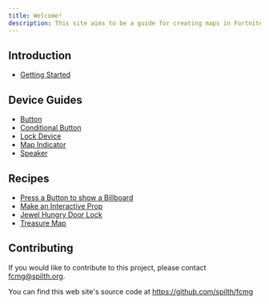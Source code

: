 ```yaml
---
title: Welcome!
description: This site aims to be a guide for creating maps in Fortnite Creative Mode. It will focus on understanding all the Devices in the game and how to build game mechanics with them.
---
```


## Introduction

- [Getting Started](/getting-started)

## Device Guides

- [Button](/devices/button)
- [Conditional Button](/devices/conditional-button)
- [Lock Device](/devices/lock-device)
- [Map Indicator](/devices/map-indicator)
- [Speaker](/devices/speaker)

## Recipes

- [Press a Button to show a Billboard](/recipes/button-billboard)
- [Make an Interactive Prop](/recipes/interactive-prop)
- [Jewel Hungry Door Lock](/recipes/jewel-hungry-door-lock)
- [Treasure Map](/recipes/treasure-map)

## Contributing

If you would like to contribute to this project, please contact <fcmg@spilth.org>.

You can find this web site's source code at <https://github.com/spilth/fcmg>
